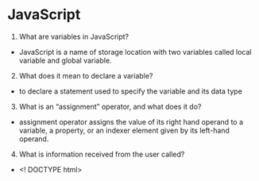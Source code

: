 # JavaScript

1. What are variables in JavaScript?
* JavaScript is a name of storage location with two variables called local variable and global variable.
2. What does it mean to declare a variable?
 * to declare a statement used to specify the variable and its data type
3. What is an “assignment” operator, and what does it do?
 * assignment operator assigns the value of its right hand operand to a variable, a property, or an indexer element given by its left-hand operand. 
4. What is information received from the user called?
* <! DOCTYPE html>

